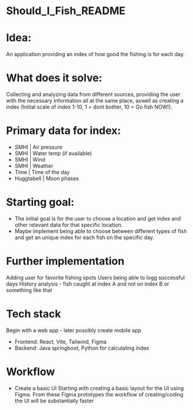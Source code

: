# Should_I_Fish_README

# Idea:
An application providing an index of how good the fishing is for each day.

# What does it solve:
Collecting and analyzing data from different sources, providing the user with the necessary information all at the same place, aswell as creating a index (Initial scale of index 1-10, 1 = dont bother, 10 = Go fish NOW!).

# Primary data for index:
- SMHI | Air pressure
- SMHI | Water temp (if available)
- SMHI | Wind
- SMHI | Weather
- Time | Time of the day
- Huggtabell | Moon phases

# Starting goal:
- The initial goal is for the user to choose a location and get index and other relevant data for that specific location.
- Maybe implement being able to choose between different types of fish and get an unique index for each fish on the specific day.

# Further implementation
Adding user for favorite fishing spots
Users being able to logg successful days
History analysis - fish caught at index A and not on index B or something like that

# Tech stack
Begin with a web app - later possibly create mobile app

- Frontend: React, Vite, Tailwind, Figma
- Backend: Java springboot, Python for calculating index

# Workflow
- Create a basic UI
Starting with creating a basic layout for the UI using Figma.
From these Figma prototypes the workflow of creating/coding the UI will be substantially faster
